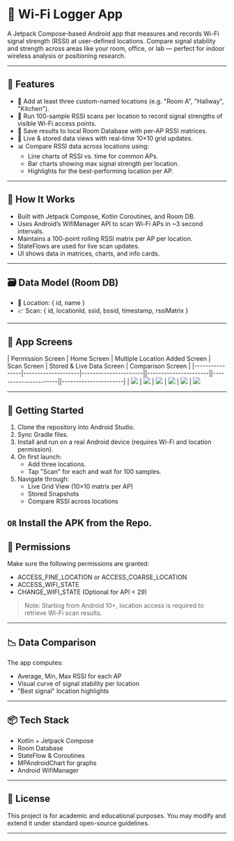 # 📶 Wi-Fi Logger App

A Jetpack Compose-based Android app that measures and records Wi-Fi signal strength (RSSI) at user-defined locations. Compare signal stability and strength across areas like your room, office, or lab — perfect for indoor wireless analysis or positioning research.

---

## 🚀 Features

- 📍 Add at least three custom-named locations (e.g. "Room A", "Hallway", "Kitchen").
- 📡 Run 100-sample RSSI scans per location to record signal strengths of visible Wi-Fi access points.
- 💾 Save results to local Room Database with per-AP RSSI matrices.
- 🔄 Live & stored data views with real-time 10×10 grid updates.
- 📊 Compare RSSI data across locations using:
  - Line charts of RSSI vs. time for common APs.
  - Bar charts showing max signal strength per location.
  - Highlights for the best-performing location per AP.

---

## 🧠 How It Works

- Built with Jetpack Compose, Kotlin Coroutines, and Room DB.
- Uses Android’s WifiManager API to scan Wi-Fi APs in ~3 second intervals.
- Maintains a 100-point rolling RSSI matrix per AP per location.
- StateFlows are used for live scan updates.
- UI shows data in matrices, charts, and info cards.

---

## 🗃️ Data Model (Room DB)

- 📌 Location: { id, name }
- 📈 Scan: { id, locationId, ssid, bssid, timestamp, rssiMatrix }

---

## 📲 App Screens

| Permission Screen | Home Screen | Multiple Location Added Screen | Scan Screen | Stored & Live Data Screen | Comparison Screen |
|----------------|--------------------|----------------------||----------------------||----------------------||----------------------|
| ![](Screenshots/PermissionScreen.jpg) | ![](Screenshots/LocationAddnScreen.jpg) | ![](Screenshots/MulipleLocationScreen.jpg) | ![](Screenshots/ScanWifiScreen.jpg) | ![](Screenshots/Stored%26LiveDataScreen.jpg) | ![](Screenshots/CompareLocationScreen.jpg)

---

## 🧪 Getting Started

1. Clone the repository into Android Studio.
2. Sync Gradle files.
3. Install and run on a real Android device (requires Wi-Fi and location permission).
4. On first launch:
   - Add three locations.
   - Tap "Scan" for each and wait for 100 samples.
5. Navigate through:
   - Live Grid View (10×10 matrix per AP)
   - Stored Snapshots
   - Compare RSSI across locations

``OR``
Install the APK from the Repo.
---

## 🔐 Permissions

Make sure the following permissions are granted:

- ACCESS_FINE_LOCATION or ACCESS_COARSE_LOCATION
- ACCESS_WIFI_STATE
- CHANGE_WIFI_STATE (Optional for API < 29)

> Note: Starting from Android 10+, location access is required to retrieve Wi-Fi scan results.

---

## 📉 Data Comparison

The app computes:

- Average, Min, Max RSSI for each AP
- Visual curve of signal stability per location
- "Best signal" location highlights

---

## 📦 Tech Stack

- Kotlin + Jetpack Compose
- Room Database
- StateFlow & Coroutines
- MPAndroidChart for graphs
- Android WifiManager

---

## 📜 License

This project is for academic and educational purposes. You may modify and extend it under standard open-source guidelines.

---
